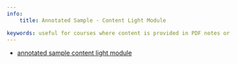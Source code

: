 ```yaml
---
info:
    title: Annotated Sample - Content Light Module

keywords: useful for courses where content is provided in PDF notes or links to web sites or other content that is freely available
---
```


* [annotated sample content light module](https://ltc.bcit.ca/courseproduction/conversionguide/docs/annotated-sample-content-heavy-module.docx)